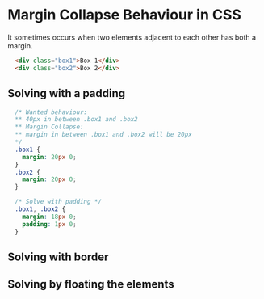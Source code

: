 # Margin Collapse Behaviour in CSS

It sometimes occurs when two elements adjacent to each other has both a margin.

```HTML
  <div class="box1">Box 1</div>
  <div class="box2">Box 2</div>
```

## Solving with a padding
```CSS
  /* Wanted behaviour:
  ** 40px in between .box1 and .box2
  ** Margin Collapse:
  ** margin in between .box1 and .box2 will be 20px
  */
  .box1 {
    margin: 20px 0;
  }
  .box2 {
    margin: 20px 0;
  }

  /* Solve with padding */
  .box1, .box2 {
    margin: 18px 0;
    padding: 1px 0;
  }
```

## Solving with border

## Solving by floating the elements
